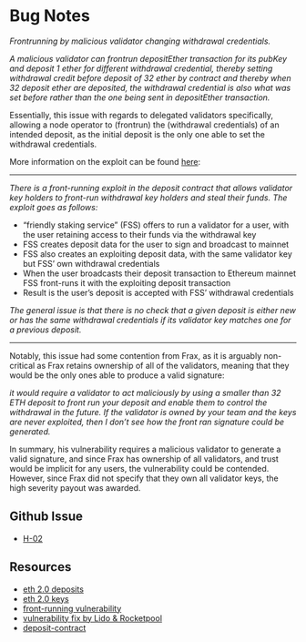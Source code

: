# Bug Notes
*Frontrunning by malicious validator changing withdrawal credentials.*
<br>

*A malicious validator can frontrun depositEther transaction for its pubKey and deposit 1 ether for different withdrawal credential, thereby setting withdrawal credit before deposit of 32 ether by contract and thereby when 32 deposit ether are deposited, the withdrawal credential is also what was set before rather than the one being sent in depositEther transaction.*
<br>

Essentially, this issue with regards to delegated validators specifically, allowing a node operator to (frontrun) the (withdrawal credentials) of an intended deposit, as the initial deposit is the only one able to set the withdrawal credentials.

More information on the exploit can be found [here](https://ethresear.ch/t/deposit-contract-exploit/6528):
<br>

---

*There is a front-running exploit in the deposit contract that allows validator key holders to front-run withdrawal key holders and steal their funds. The exploit goes as follows:*

- “friendly staking service” (FSS) offers to run a validator for a user, with the user retaining access to their funds via the withdrawal key
- FSS creates deposit data for the user to sign and broadcast to mainnet
- FSS also creates an exploiting deposit data, with the same validator key but FSS’ own withdrawal credentials
- When the user broadcasts their deposit transaction to Ethereum mainnet FSS front-runs it with the exploiting deposit transaction
- Result is the user’s deposit is accepted with FSS’ withdrawal credentials

*The general issue is that there is no check that a given deposit is either new or has the same withdrawal credentials if its validator key matches one for a previous deposit.*
<br>

--- 

Notably, this issue had some contention from Frax, as it is arguably non-critical as Frax retains ownership of all of the validators, meaning that they would be the only ones able to produce a valid signature:
<br>

*it would require a validator to act maliciously by using a smaller than 32 ETH deposit to front run your deposit and enable them to control the withdrawal in the future. If the validator is owned by your team and the keys are never exploited, then I don’t see how the front ran signature could be generated.*

In summary, his vulnerability requires a malicious validator to generate a valid signature, and since Frax has ownership of all validators, and trust would be implicit for any users, the vulnerability could be contended. However, since Frax did not specify that they own all validator keys, the high severity payout was awarded.


## Github Issue
- [H-02](https://github.com/code-423n4/2022-09-frax-findings/issues/81)

## Resources

- [eth 2.0 deposits](https://kb.beaconcha.in/ethereum-2.0-depositing)
- [eth 2.0 keys](https://kb.beaconcha.in/ethereum-2-keys)
- [front-running vulnerability](https://research.lido.fi/t/mitigations-for-deposit-front-running-vulnerability/1239)
- [vulnerability fix by Lido & Rocketpool](https://medium.com/immunefi/rocketpool-lido-frontrunning-bug-fix-postmortem-e701f26d7971)
- [deposit-contract](https://github.com/ethereum/consensus-specs/blob/dev/solidity_deposit_contract/deposit_contract.sol)
